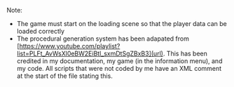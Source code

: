 Note:
- The game must start on the loading scene so that the player data can be loaded correctly
- The procedural generation system has been adapated from [https://www.youtube.com/playlist?list=PLFt_AvWsXl0eBW2EiBtl_sxmDtSgZBxB3](url). This has been credited in my documentation, my game (in the information menu), and my code. All scripts that were not coded by me have an XML comment at the start of the file stating this.
